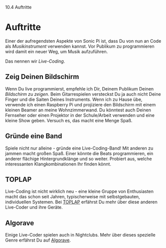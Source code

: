 10.4 Auftritte

# Auftritte

Einer der aufregendsten Aspekte von Sonic Pi ist, dass Du von nun an
Code als *Musikinstrument* verwenden kannst. Vor Publikum zu
programmieren wird damit ein neuer Weg, um Musik aufzuführen.

Das nennen wir *Live-Coding*.

## Zeig Deinen Bildschirm

Wenn Du live programmierst, empfehle ich Dir, Deinem Publikum Deinen 
*Bildschirm zu zeigen*. Beim Gitarrespielen versteckst Du ja auch nicht
Deine Finger und die Saiten Deines Instruments. Wenn ich zu Hause übe, 
verwende ich einen Raspberry Pi und projiziere den Bildschirm mit einem 
kleinen Beamer an meine Wohnzimmerwand. Du könntest auch Deinen 
Fernseher oder einen Projektor in der Schule/Arbeit verwenden und eine 
kleine Show geben. Versuch es, das macht eine Menge Spaß.

## Gründe eine Band

Spiele nicht nur alleine - gründe eine Live-Coding-Band! Mit anderen zu 
jammen macht großen Spaß. Einer könnte die Beats programmieren, ein 
anderer flächige Hintergrundklänge und so weiter. Probiert aus, welche 
interessanten Klangkombinationen Ihr finden könnt.

## TOPLAP

Live-Coding ist nicht wirklich neu - eine kleine Gruppe von Enthusiasten
macht das schon seit Jahren, typischerweise mit selbstgebauten, 
individuellen Systemen. Bei [TOPLAP](http://toplap.org) erfährst Du
mehr über diese anderen Live-Coder und ihre Geräte.

## Algorave

Einige Live-Coder spielen auch in Nightclubs. Mehr über dieses
spezielle Genre erfährst Du auf [Algorave](http://algorave.com).
